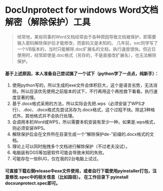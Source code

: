 # DocUnprotect for windows Word文档解密（解除保护）工具
>  经常地，某些同事的Word文档经常由于各种原因导致文档被保护，即需要输入密码解除保护后才能修改，而密码又是未知的。
>  几年前，xxc同学写了一个VB版本的，当时只能解除.doc扩展名的文档，执行速度很快。但近日使用时，经常即使是.doc格式（另存的，不是直接改扩展名），也无法解除保护。
####  基于上述原因，本人准备自己尝试搞了一个试下（python学了一点点，纯新手）：
1.  使用python写的，所以生成的exe文件会体积巨大，这个是语言劣势，无法消除。所以应该优先使用之前版本的试下，不行再用这个再抢救下看看。执行速度显著的慢。
2.  基于.docx格式采用的方法，所以实际会先把.wps（必须安装了WPS才行）、.doc、.docx格式先尝试另存为.docx格式，这个过程不快。除这3种格式外，其他格式并不会执行处理。
3.  会调用本机Word或WPS，所以需要本机安装有至少一种，如果是.wps格式，则必须安装WPS。
4.  解除保护后会在文件所在目录生成一个“解除保护de-”前缀的.docx格式的文档。
5.  理论上可以同时拖拽多个文档进行解除保护（不过老夫没试）。
6.  电脑装有DGS等加密软件可能会导致未知的失败。
7.  可能存在一些BUG，仅在我的2台电脑上试过。


####  可直接下载右侧release中exe文件使用，或者自行下载使用pyinstaller打包，注意修改.spec中的相关信息（比如路径）。 在工作目录下  pyinstall docxunprotect.spec即可。

